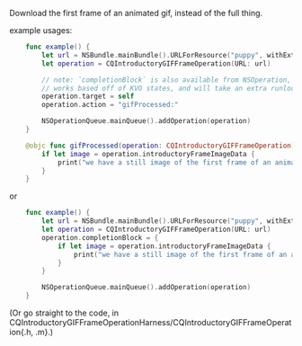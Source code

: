 Download the first frame of an animated gif, instead of the full thing.

example usages:
```swift
	func example() {
		let url = NSBundle.mainBundle().URLForResource("puppy", withExtension: "gif")!
		let operation = CQIntroductoryGIFFrameOperation(URL: url)

		// note: `completionBlock` is also available from NSOperation, although it
		// works based off of KVO states, and will take an extra runloop or two to fire.
		operation.target = self
		operation.action = "gifProcessed:"

		NSOperationQueue.mainQueue().addOperation(operation)
	}

	@objc func gifProcessed(operation: CQIntroductoryGIFFrameOperation) {
		if let image = operation.introductoryFrameImageData {
			print("we have a still image of the first frame of an animated gif!")
		}
	}
```

or

```swift
	func example() {
		let url = NSBundle.mainBundle().URLForResource("puppy", withExtension: "gif")!
		let operation = CQIntroductoryGIFFrameOperation(URL: url)
		operation.completionBlock = {
			if let image = operation.introductoryFrameImageData {
				print("we have a still image of the first frame of an animated gif!")
			}
		}

		NSOperationQueue.mainQueue().addOperation(operation)
	}
```

(Or go straight to the code, in CQIntroductoryGIFFrameOperationHarness/CQIntroductoryGIFFrameOperation{.h, .m}.)